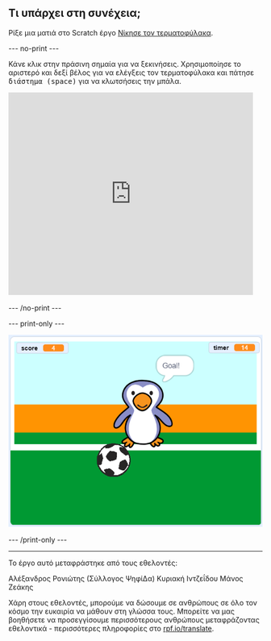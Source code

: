 ## Τι υπάρχει στη συνέχεια;

Ρίξε μια ματιά στο Scratch έργο [Νίκησε τον τερματοφύλακα](https://projects.raspberrypi.org/el-GR/projects/beat-the-goalie).

--- no-print ---

Κάνε κλικ στην πράσινη σημαία για να ξεκινήσεις. Χρησιμοποίησε το αριστερό και δεξί βέλος για να ελέγξεις τον τερματοφύλακα και πάτησε <kbd>διάστημα (space)</kbd> για να κλωτσήσεις την μπάλα.

<div class="scratch-preview">
  <iframe allowtransparency="true" width="485" height="402" src="https://scratch.mit.edu/projects/embed/285942132/?autostart=false" frameborder="0" scrolling="no"></iframe>
</div>

--- /no-print ---

--- print-only ---

![στιγμιότυπο οθόνης παιχνιδιού](images/goalie-final.png)

--- /print-only ---

***
Το έργο αυτό μεταφράστηκε από τους εθελοντές:

Αλέξανδρος Ρονιώτης (Σύλλογος ΨηφίΔα)
Κυριακή Ιντζεΐδου
Μάνος Ζεάκης

Χάρη στους εθελοντές, μπορούμε να δώσουμε σε ανθρώπους σε όλο τον κόσμο την ευκαιρία να μάθουν στη γλώσσα τους. Μπορείτε να μας βοηθήσετε να προσεγγίσουμε περισσότερους ανθρώπους μεταφράζοντας εθελοντικά - περισσότερες πληροφορίες στο [rpf.io/translate](https://rpf.io/translate).